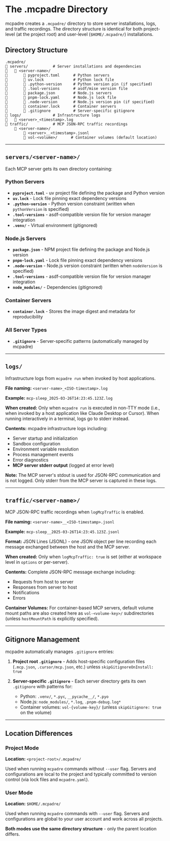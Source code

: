 # The .mcpadre Directory

mcpadre creates a `.mcpadre/` directory to store server installations, logs, and traffic recordings. The directory structure is identical for both project-level (at the project root) and user-level (`$HOME/.mcpadre/`) installations.

## Directory Structure

```
.mcpadre/
   servers/           # Server installations and dependencies
      <server-name>/
          pyproject.toml      # Python servers
          uv.lock             # Python lock file
          .python-version     # Python version pin (if specified)
          .tool-versions      # asdf/mise version file
          package.json        # Node.js servers
          pnpm-lock.yaml      # Node.js lock file
          .node-version       # Node.js version pin (if specified)
          container.lock      # Container servers
          .gitignore          # Server-specific gitignore
   logs/              # Infrastructure logs
      <server>_<timestamp>.log
   traffic/           # MCP JSON-RPC traffic recordings
       <server-name>/
           <server>__<timestamp>.jsonl
           vol-<volume>/      # Container volumes (default location)
```

---

## `servers/<server-name>/`

Each MCP server gets its own directory containing:

### Python Servers

- **`pyproject.toml`** - uv project file defining the package and Python version
- **`uv.lock`** - Lock file pinning exact dependency versions
- **`.python-version`** - Python version constraint (written when `pythonVersion` is specified)
- **`.tool-versions`** - asdf-compatible version file for version manager integration
- **`.venv/`** - Virtual environment (gitignored)

### Node.js Servers

- **`package.json`** - NPM project file defining the package and Node.js version
- **`pnpm-lock.yaml`** - Lock file pinning exact dependency versions
- **`.node-version`** - Node.js version constraint (written when `nodeVersion` is specified)
- **`.tool-versions`** - asdf-compatible version file for version manager integration
- **`node_modules/`** - Dependencies (gitignored)

### Container Servers

- **`container.lock`** - Stores the image digest and metadata for reproducibility

### All Server Types

- **`.gitignore`** - Server-specific patterns (automatically managed by mcpadre)

---

## `logs/`

Infrastructure logs from `mcpadre run` when invoked by host applications.

**File naming:** `<server-name>_<ISO-timestamp>.log`

**Example:** `mcp-sleep_2025-03-26T14:23:45.123Z.log`

**When created:** Only when `mcpadre run` is executed in non-TTY mode (i.e., when invoked by a host application like Claude Desktop or Cursor). When running interactively in a terminal, logs go to stderr instead.

**Contents:** mcpadre infrastructure logs including:

- Server startup and initialization
- Sandbox configuration
- Environment variable resolution
- Process management events
- Error diagnostics
- **MCP server stderr output** (logged at error level)

**Note:** The MCP server's stdout is used for JSON-RPC communication and is not logged. Only stderr from the MCP server is captured in these logs.

---

## `traffic/<server-name>/`

MCP JSON-RPC traffic recordings when `logMcpTraffic` is enabled.

**File naming:** `<server-name>__<ISO-timestamp>.jsonl`

**Example:** `mcp-sleep__2025-03-26T14:23:45.123Z.jsonl`

**Format:** JSON Lines (JSONL) - one JSON object per line recording each message exchanged between the host and the MCP server.

**When created:** Only when `logMcpTraffic: true` is set (either at workspace level in `options` or per-server).

**Contents:** Complete JSON-RPC message exchange including:

- Requests from host to server
- Responses from server to host
- Notifications
- Errors

**Container Volumes:** For container-based MCP servers, default volume mount paths are also created here as `vol-<volume-key>/` subdirectories (unless `hostMountPath` is explicitly specified).

---

## Gitignore Management

mcpadre automatically manages `.gitignore` entries:

1. **Project root `.gitignore`** - Adds host-specific configuration files (`.mcp.json`, `.cursor/mcp.json`, etc.) unless `skipGitignoreOnInstall: true`

2. **Server-specific `.gitignore`** - Each server directory gets its own `.gitignore` with patterns for:
   - Python: `.venv/`, `*.pyc`, `__pycache__/`, `*.pyo`
   - Node.js: `node_modules/`, `*.log`, `.pnpm-debug.log*`
   - Container volumes: `vol-{volume-key}/` (unless `skipGitignore: true` on the volume)

---

## Location Differences

### Project Mode

**Location:** `<project-root>/.mcpadre/`

Used when running `mcpadre` commands without `--user` flag. Servers and configurations are local to the project and typically committed to version control (via lock files and `mcpadre.yaml`).

### User Mode

**Location:** `$HOME/.mcpadre/`

Used when running `mcpadre` commands with `--user` flag. Servers and configurations are global to your user account and work across all projects.

**Both modes use the same directory structure** - only the parent location differs.
